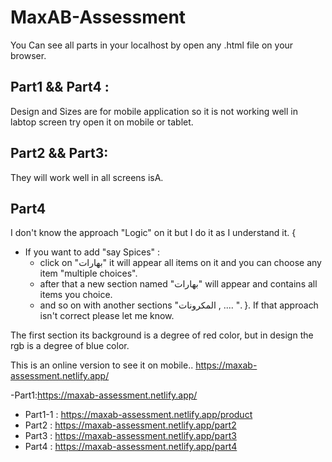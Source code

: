 # MaxAB-Assessment

You Can see all parts in your localhost by open any .html file on your browser.

Part1 && Part4 :
-- 
Design and Sizes are for mobile application so it is not working well in labtop screen try open it on mobile or tablet.

Part2 && Part3:
-- 
They will work well in all screens isA.

Part4
--
I don't know the approach "Logic" on it but I do it as I understand it. {
- If you want to add "say Spices" : 
  - click on "بهارات" it will appear all items on it and you can choose any item "multiple choices".
  - after that a new section named "بهارات" will appear and contains all items you choice.
  - and so on with another sections "المكرونات , .... ".
}. If that approach isn't correct please let me know.

The first section its background is a degree of red color, but in design the rgb is a degree of blue color.

This is an online version to see it on mobile..
https://maxab-assessment.netlify.app/ 

-Part1:https://maxab-assessment.netlify.app/ 
- Part1-1 : https://maxab-assessment.netlify.app/product
- Part2 : https://maxab-assessment.netlify.app/part2
- Part3 : https://maxab-assessment.netlify.app/part3
- Part4 : https://maxab-assessment.netlify.app/part4
